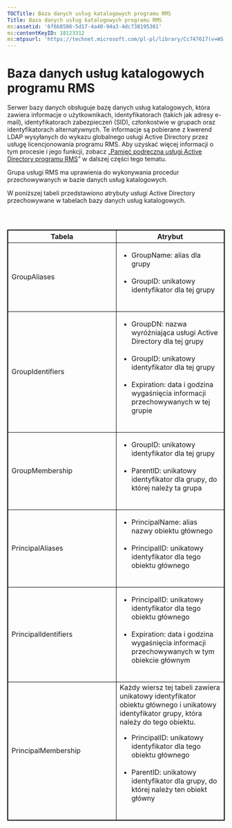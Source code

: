 ```yaml
---
TOCTitle: Baza danych usług katalogowych programu RMS
Title: Baza danych usług katalogowych programu RMS
ms:assetid: '6f6b8586-5d17-4a40-94a3-4dc738195301'
ms:contentKeyID: 18123312
ms:mtpsurl: 'https://technet.microsoft.com/pl-pl/library/Cc747617(v=WS.10)'
---
```


Baza danych usług katalogowych programu RMS
===========================================

Serwer bazy danych obsługuje bazę danych usług katalogowych, która zawiera informacje o użytkownikach, identyfikatorach (takich jak adresy e-mail), identyfikatorach zabezpieczeń (SID), członkostwie w grupach oraz identyfikatorach alternatywnych. Te informacje są pobierane z kwerend LDAP wysyłanych do wykazu globalnego usługi Active Directory przez usługę licencjonowania programu RMS. Aby uzyskać więcej informacji o tym procesie i jego funkcji, zobacz „[Pamięć podręczna usługi Active Directory programu RMS](https://technet.microsoft.com/c721a2eb-2fe9-4346-b426-3cc169b97265)” w dalszej części tego tematu.

Grupa usługi RMS ma uprawienia do wykonywania procedur przechowywanych w bazie danych usług katalogowych.

W poniższej tabeli przedstawiono atrybuty usługi Active Directory przechowywane w tabelach bazy danych usług katalogowych.

###  

 
<table style="border:1px solid black;">
<colgroup>
<col width="50%" />
<col width="50%" />
</colgroup>
<thead>
<tr class="header">
<th style="border:1px solid black;" >Tabela</th>
<th style="border:1px solid black;" >Atrybut</th>
</tr>
</thead>
<tbody>
<tr class="odd">
<td style="border:1px solid black;">GroupAliases</td>
<td style="border:1px solid black;"><ul>
<li>GroupName: alias dla grupy<br />
<br />
</li>
<li>GroupID: unikatowy identyfikator dla tej grupy<br />
<br />
</li>
</ul></td>
</tr>
<tr class="even">
<td style="border:1px solid black;">GroupIdentifiers</td>
<td style="border:1px solid black;"><ul>
<li>GroupDN: nazwa wyróżniająca usługi Active Directory dla tej grupy<br />
<br />
</li>
<li>GroupID: unikatowy identyfikator dla tej grupy<br />
<br />
</li>
<li>Expiration: data i godzina wygaśnięcia informacji przechowywanych w tej grupie<br />
<br />
</li>
</ul></td>
</tr>
<tr class="odd">
<td style="border:1px solid black;">GroupMembership</td>
<td style="border:1px solid black;"><ul>
<li>GroupID: unikatowy identyfikator dla tej grupy<br />
<br />
</li>
<li>ParentID: unikatowy identyfikator dla grupy, do której należy ta grupa<br />
<br />
</li>
</ul></td>
</tr>
<tr class="even">
<td style="border:1px solid black;">PrincipalAliases</td>
<td style="border:1px solid black;"><ul>
<li>PrincipalName: alias nazwy obiektu głównego<br />
<br />
</li>
<li>PrincipalID: unikatowy identyfikator dla tego obiektu głównego<br />
<br />
</li>
</ul></td>
</tr>
<tr class="odd">
<td style="border:1px solid black;">PrincipalIdentifiers</td>
<td style="border:1px solid black;"><ul>
<li>PrincipalID: unikatowy identyfikator dla tego obiektu głównego<br />
<br />
</li>
<li>Expiration: data i godzina wygaśnięcia informacji przechowywanych w tym obiekcie głównym<br />
<br />
</li>
</ul></td>
</tr>
<tr class="even">
<td style="border:1px solid black;">PrincipalMembership</td>
<td style="border:1px solid black;">Każdy wiersz tej tabeli zawiera unikatowy identyfikator obiektu głównego i unikatowy identyfikator grupy, która należy do tego obiektu.
<ul>
<li>PrincipalID: unikatowy identyfikator dla tego obiektu głównego<br />
<br />
</li>
<li>ParentID: unikatowy identyfikator dla grupy, do której należy ten obiekt główny<br />
<br />
</li>
</ul></td>
</tr>
</tbody>
</table>
